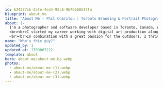 ```yaml
---
id: b34377cb-2afe-4ed3-92c6-9b765b0d17fa
blueprint: about_me
title: 'About Me - Phil Charitou | Toronto Branding & Portrait Photography'
about: |-
  I'm a photographer and software developer based in Toronto, Canada, who in recent years has pursued far-reaching artistic goals in capturing moments within the wildlife and portrait genre.
  <br><br>I started my career working with digital art production alongside web design and have several years of personal project experience with creative retouching, layout and graphic design, before I began venturing into composition and photography.
  <br><br>In combination with a great passion for the outdoors, I thrive working in a challenging environment. Exploring the technicality and expression of photography has been a joy and wonderful marriage of creativity and practiced expertise. I believe telling stories through photography and capturing important moments are tantamount to reliving and preserving both seemingly innocuous and pivotal moments in our lives
name: "Who's this guy?"
updated_by: 1
updated_at: 1709065222
template: about
hero: about-me/about-me-bg.webp
photos:
  - about-me/about-me-(1).webp
  - about-me/about-me-(2).webp
  - about-me/about-me-(3).webp
---
```

